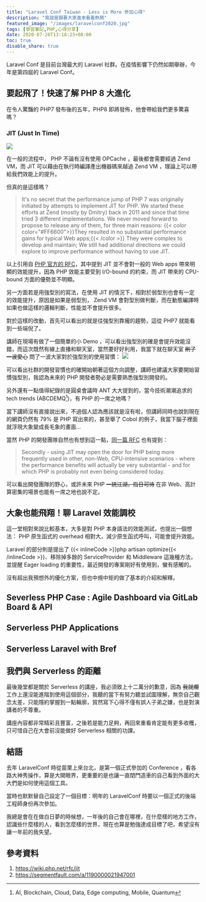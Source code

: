 ```yaml
---
title: "Laravel Conf Taiwan - Less is More 參加心得"
description: "我就是跟著大家進來看看熱鬧"
featured_image: "/images/laravelconf2020.jpg"
tags: [學習筆記,PHP,心得分享]
date: 2020-07-26T13:18:23+08:00
toc: true
disable_share: true
---
```

Laravel Conf 是目前台灣最大的 Laravel 社群。在疫情影響下仍然如期舉辦，今年是第四屆的 Laravel Conf。

## 要起飛了！快速了解 PHP 8 大進化
在令人驚豔的 PHP7 發布後的五年，PHP8 即將發佈，他會帶給我們更多驚喜嗎？

### JIT (Just In Time)
![](https://i.imgur.com/6fPiJxS.jpg)

在一般的流程中， PHP 不論有沒有使用 OPCache ，最後都會需要經過 Zend VM，而 JIT 可以藉由在執行時編譯產出機器碼來越過 Zend VM ，理論上可以帶給我們效能上的提升。

但真的是這樣嗎？

> It's no secret that the performance jump of PHP 7 was originally initiated by attempts to implement JIT for PHP. We started these efforts at Zend (mostly by Dmitry) back in 2011 and since that time tried 3 different implementations. We never moved forward to propose to release any of them, for three main reasons: {{< color color="#FF6600">}}They resulted in no substantial performance gains for typical Web apps;{{< /color >}} They were complex to develop and maintain; We still had additional directions we could explore to improve performance without having to use JIT.

以上引用自 [PHP 官方的 RFC](https://wiki.php.net/rfc/jit)，其中提到 JIT 並不會對一般的 Web apps 帶來明顯的效能提升，因為 PHP 效能主要受到 I/O-bound 的約束，而 JIT 帶來的 CPU-bound 方面的優勢並不明顯。

另一方面若是用強型別的寫法，在使用 JIT 的情況下，相對於弱型別也會有一定的效能提升，原因是如果是弱型別， Zend VM 會對型別做判斷，而在動態編譯時如果也做這樣的邏輯判斷，性能並不會提升很多。


對於這樣的改動，首先可以看出的就是往強型別靠攏的趨勢，這從 PHP7 就能看到一些端倪了。

講師在現場有做了一個簡單的小 Demo ，可以看出強型別的確是會提升效能沒錯，而這次既然有線上直播和聊天室，當然要好好利用，我當下就在聊天室 ~~刷了一波愛心~~ 問了一波大家對於強型別的使用習慣：
![](https://i.imgur.com/KB0W5dv.png)

可以看出社群的開發習慣也的確開始朝著這個方向調整，講師也建議大家要開始習慣強型別，我認為未來的 PHP 開發者勢必是需要熟悉強型別開發的。

另外還有一點值得紀錄的是圓桌會議時 ANT 大大提到的，當今技術潮潮追求的 tech trends (ABCDEMQ[^1])，有 PHP 的一席之地嗎？

當下講師沒有直接說出來，不過個人認為應該就是沒有啦，但講師同時也說到現在的網頁仍然有 79% 是 PHP 寫出來的，甚至舉了 Cobol 的例子，我當下腦子裡面就浮現大象變成長毛象的畫面...

當然 PHP 的開發團隊自然也有想到這一點，[同一篇 RFC](https://wiki.php.net/rfc/jit) 也有提到：

> Secondly - using JIT may open the door for PHP being more frequently used in other, non-Web, CPU-intensive scenarios - where the performance benefits will actually be very substantial - and for which PHP is probably not even being considered today.

可以看出開發團隊的野心，或許未來 PHP ~~一統江湖，指日可待~~ 在非 Web、高計算密集的場景也能有一席之地也說不定。


## 大象也能飛翔！聊 Laravel 效能調校
這一堂相對來說比較基本，大多是對 PHP 本身語法的效能測試，也提出一個想法： PHP 原生函式的 overhead 相對大，減少原生函式呼叫，可能會提升效能。

Laravel 的部分則是提出了 {{< inlineCode >}}php artisan optimize{{< /inlineCode >}}、移除掉多餘的 ServiceProvider 和 Middleware 這幾種方法，並提醒 Eager loading 的重要性，最近開發的專案剛好有使用到，蠻有感觸的。

沒有超出我預想外的優化方案，但也中規中矩的做了基本的介紹和解釋。

## Severless PHP Case : Agile Dashboard via GitLab Board & API

## Serverless PHP Applications

## Serverless Laravel with Bref

## 我們與 Serverless 的距離

最後幾堂都是關於 Serverless 的講座，我必須致上十二萬分的歉意，因為 ~~我就爛~~ 工作上還沒能進階到使用這個部分，我聽的當下有努力聽並試圖理解，無奈自己觀念太差，只能隱約掌握到一點輪廓，貿然寫下心得不僅有誤人子弟之嫌，也是對演講者的不尊重。

講座內容都非常精彩且豐富，之後若是能力足夠，再回來重看肯定能有更多收穫，只可惜自己在大會前沒能做好 Serverless 相關的功課。

## 結語
去年 LaravelConf 時從苗栗上來台北，是第一個正式參加的 Conference ，看各路大神秀操作，算是大開眼界，更重要的是也讓一直閉門造車的自己看到外面的大大們是如何使用這個工具。

當時也默默替自己設定了一個目標：明年的 LaravelConf 時要以一個正式的後端工程師身份再次參加。

我總是會在在做白日夢的時候想，一年後的自己會在哪裡，在什麼樣的地方工作，認識些什麼樣的人，看到怎麼樣的世界，現在也算是勉強達成目標了吧，希望沒有讓一年前的我失望。

參考資料
---
1. https://wiki.php.net/rfc/jit
2. https://segmentfault.com/a/1190000021947001

[^1]:AI, Blockchain, Cloud, Data, Edge computing, Mobile, Quantum

